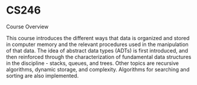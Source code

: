 # CS246

Course Overview

This course introduces the different ways that data is organized and stored in computer memory and the relevant procedures used in the manipulation of that data. The idea of abstract data types (ADTs) is first introduced, and then reinforced through the characterization of fundamental data structures in the discipline - stacks, queues, and trees. Other topics are recursive algorithms, dynamic storage, and complexity. Algorithms for searching and sorting are also implemented.
